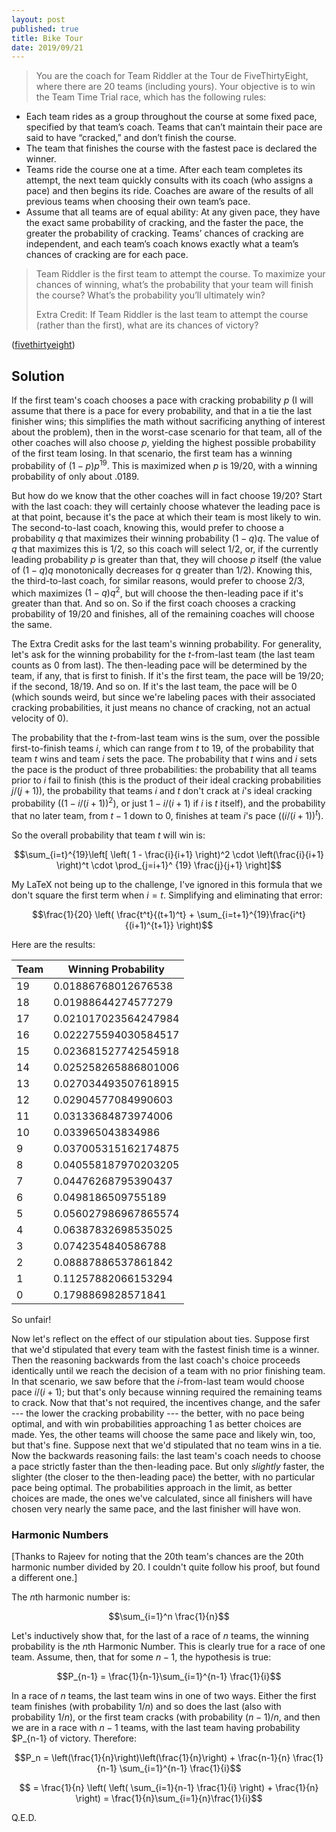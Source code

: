```yaml
---
layout: post
published: true
title: Bike Tour
date: 2019/09/21
---
```


>You are the coach for Team Riddler at the Tour de FiveThirtyEight, where there are 20 teams (including yours). Your objective is to win the Team Time Trial race, which has the following rules:
>
- Each team rides as a group throughout the course at some fixed pace, specified by that team’s coach. Teams that can’t maintain their pace are said to have “cracked,” and don’t finish the course.
- The team that finishes the course with the fastest pace is declared the winner.
- Teams ride the course one at a time. After each team completes its attempt, the next team quickly consults with its coach (who assigns a pace) and then begins its ride. Coaches are aware of the results of all previous teams when choosing their own team’s pace.
- Assume that all teams are of equal ability: At any given pace, they have the exact same probability of cracking, and the faster the pace, the greater the probability of cracking. Teams’ chances of cracking are independent, and each team’s coach knows exactly what a team’s chances of cracking are for each pace.
>
>Team Riddler is the first team to attempt the course. To maximize your chances of winning, what’s the probability that your team will finish the course? What’s the probability you’ll ultimately win?
>
>Extra Credit: If Team Riddler is the last team to attempt the course (rather than the first), what are its chances of victory?

<!--more-->

([fivethirtyeight](https://fivethirtyeight.com/features/can-you-win-the-tour-de-fivethirtyeight/))


## Solution

If the first team's coach chooses a pace with cracking probability $p$ (I will assume that there is a pace for every probability, and that in a tie the last finisher wins; this simplifies the math without sacrificing anything of interest about the problem), then in the worst-case scenario for that team, all of the other coaches will also choose $p$, yielding the highest possible probability of the first team losing. In that scenario, the first team has a winning probability of $(1-p)p^{19}$. This is maximized when $p$ is $19/20$, with a winning probability of only about $.0189$.

But how do we know that the other coaches will in fact choose $19/20$? Start with the last coach: they will certainly choose whatever the leading pace is at that point, because it's the pace at which their team is most likely to win. The second-to-last coach, knowing this, would prefer to choose a probability $q$ that maximizes their winning probability $(1-q)q$. The value of $q$ that maximizes this is $1/2$, so this coach will select $1/2$, or, if the currently leading probability $p$ is greater than that, they will choose $p$ itself (the value of $(1-q)q$ monotonically decreases for $q$ greater than $1/2$). Knowing this, the third-to-last coach, for similar reasons, would prefer to choose $2/3$, which maximizes $(1-q)q^2$, but will choose the then-leading pace if it's greater than that. And so on. So if the first coach chooses a cracking probability of $19/20$ and finishes, all of the remaining coaches will choose the same.

The Extra Credit asks for the last team's winning probability. For generality, let's ask for the winning probability for the $t$-from-last team (the last team counts as $0$ from last). The then-leading pace will be determined by the team, if any, that is first to finish.  If it's the first team, the pace will be $19/20$; if the second, $18/19$. And so on. If it's the last team, the pace will be $0$ (which sounds weird, but since we're labeling paces with their associated cracking probabilities, it just means no chance of cracking, not an actual velocity of $0$). 

The probability that the $t$-from-last team wins is the sum, over the possible first-to-finish teams $i$, which can range from $t$ to $19$, of the probability that team $t$ wins and team $i$ sets the pace. The probability that $t$ wins and $i$ sets the pace is the product of three probabilities: the probability that all teams prior to $i$ fail to finish (this is the product of their ideal cracking probabilities $j/(j+1)$), the probability that teams $i$ and $t$ don't crack at $i$'s ideal cracking probability ($(1- i/(i+1))^2$), or just $1-i/(i+1)$ if $i$ is $t$ itself), and the probability that no later team, from $t-1$ down to $0$, finishes at team $i$'s pace ($(i/(i+1))^t$).

So the overall probability that team $t$ will win is:

$$\sum_{i=t}^{19}\left[ \left( 1 - \frac{i}{i+1} \right)^2 \cdot 
\left(\frac{i}{i+1} \right)^t \cdot
\prod_{j=i+1}^
{19} \frac{j}{j+1} \right]$$

My LaTeX not being up to the challenge, I've ignored in this formula that we don't square the first term when $i=t$. Simplifying and eliminating that error:

$$\frac{1}{20} \left( \frac{t^t}{(t+1)^t} + \sum_{i=t+1}^{19}\frac{i^t}{(i+1)^{t+1}} \right)$$

Here are the results:

| Team | Winning Probability |
| ---- | ------------------- |
| 19 | 0.01886768012676538 |
| 18 | 0.01988644274577279 |
| 17 | 0.021017023564247984 |
| 16 | 0.022275594030584517 |
| 15 | 0.023681527742545918 |
| 14 | 0.025258265886801006 |
| 13 | 0.027034493507618915 |
| 12 | 0.02904577084990603 |
| 11 | 0.03133684873974006 |
| 10 | 0.033965043834986 |
| 9 | 0.037005315162174875 |
| 8 | 0.040558187970203205 |
| 7 | 0.04476268795390437 |
| 6 | 0.0498186509755189 |
| 5 | 0.056027986967865574 |
| 4 | 0.06387832698535025 |
| 3 | 0.0742354840586788 |
| 2 | 0.08887886537861842 |
| 1 | 0.11257882066153294 |
| 0 | 0.1798869828571841 |

So unfair!

Now let's reflect on the effect of our stipulation about ties.  Suppose first that we'd stipulated that every team with the fastest finish time is a winner. Then the reasoning backwards from the last coach's choice proceeds identically until we reach the decision of a team with no prior finishing team. In that scenario, we saw before that the $i$-from-last team would choose pace $i/(i+1)$; but that's only because winning required the remaining teams to crack. Now that that's not required, the incentives change, and the safer --- the lower the cracking probability --- the better, with no pace being optimal, and with win probabilities approaching $1$ as better choices are made. Yes, the other teams will choose the same pace and likely win, too, but that's fine.  Suppose next that we'd stipulated that no team wins in a tie. Now the backwards reasoning fails: the last team's coach needs to choose a pace strictly faster than the then-leading pace. But only *slightly* faster, the slighter (the closer to the then-leading pace) the better, with no particular pace being optimal. The probabilities approach in the limit, as better choices are made, the ones we've calculated, since all finishers will have chosen very nearly the same pace, and the last finisher will have won.

### Harmonic Numbers

[Thanks to Rajeev for noting that the $20$th team's chances are the $20$th harmonic number divided by $20$. I couldn't quite follow his proof, but found a different one.]

The $n$th harmonic number is:

$$\sum_{i=1}^n \frac{1}{n}$$

Let's inductively show that, for the last of a race of $n$ teams, the winning probability is the $n$th Harmonic Number. This is clearly true for a race of one team. Assume, then, that for some $n-1$, the hypothesis is true:

$$P_{n-1} = \frac{1}{n-1}\sum_{i=1}^{n-1} \frac{1}{i}$$

In a race of $n$ teams, the last team wins in one of two ways. Either the first team finishes (with probability $1/n$) and so does the last (also with probability $1/n$), or the first team cracks (with probability $(n-1)/n$, and then we are in a race with $n-1$ teams, with the last team having probability $P_{n-1} of victory. Therefore:

$$P_n = \left(\frac{1}{n}\right)\left(\frac{1}{n}\right) + \frac{n-1}{n} \frac{1}{n-1} \sum_{i=1}^{n-1} \frac{1}{i}$$

$$ = \frac{1}{n} \left( \left( \sum_{i=1}{n-1} \frac{1}{i} \right) + \frac{1}{n} \right) = \frac{1}{n}\sum_{i=1}{n}\frac{1}{i}$$

Q.E.D.

<br>
